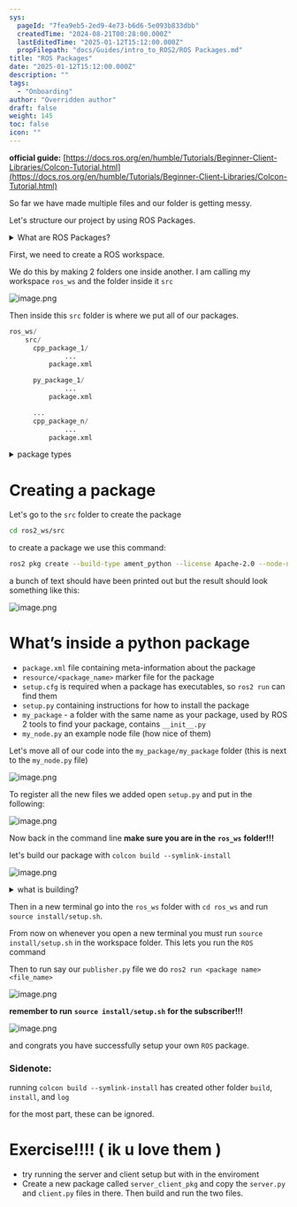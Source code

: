 ```yaml
---
sys:
  pageId: "7fea9eb5-2ed9-4e73-b6d6-5e093b833dbb"
  createdTime: "2024-08-21T00:28:00.000Z"
  lastEditedTime: "2025-01-12T15:12:00.000Z"
  propFilepath: "docs/Guides/intro_to_ROS2/ROS Packages.md"
title: "ROS Packages"
date: "2025-01-12T15:12:00.000Z"
description: ""
tags:
  - "Onboarding"
author: "Overridden author"
draft: false
weight: 145
toc: false
icon: ""
---
```


**official guide:** [https://docs.ros.org/en/humble/Tutorials/Beginner-Client-Libraries/Colcon-Tutorial.html](https://docs.ros.org/en/humble/Tutorials/Beginner-Client-Libraries/Colcon-Tutorial.html)

So far we have made multiple files and our folder is getting messy.

Let's structure our project by using ROS Packages.

<details>

<summary>What are ROS Packages?</summary>

ROS Packages are, as the name implies, packages of code that are highly sharable between ROS developers.

They consist of a folder, `package.xml` file, and source code

```python
      cpp_package_1/
		      ... imagine much code files here ..
          package.xml
```

</details>

First, we need to create a ROS workspace.

We do this by making 2 folders one inside another. I am calling my workspace `ros_ws` and the folder inside it `src`

![image.png](https://prod-files-secure.s3.us-west-2.amazonaws.com/d518164a-d88e-44d1-a4ee-3adb3bd8bce0/70706947-fd18-4537-a67b-e12946812d31/image.png?X-Amz-Algorithm=AWS4-HMAC-SHA256&X-Amz-Content-Sha256=UNSIGNED-PAYLOAD&X-Amz-Credential=ASIAZI2LB466US2YOBHH%2F20250325%2Fus-west-2%2Fs3%2Faws4_request&X-Amz-Date=20250325T140830Z&X-Amz-Expires=3600&X-Amz-Security-Token=IQoJb3JpZ2luX2VjEK7%2F%2F%2F%2F%2F%2F%2F%2F%2F%2FwEaCXVzLXdlc3QtMiJIMEYCIQC2q%2FOFACBj2LJxkTqPVvO9HRCPznZFgY76oLEnXT6MigIhAPIn2FpyhrQ2EsjfQt7tCLXPxHuszZvaUcm3NNBsoK3OKv8DCBcQABoMNjM3NDIzMTgzODA1Igz6nz1IJ6V9IwR5L0Uq3APK8KxqRENonxApO5tHBqAG2Ub8S7PfdADyCOZ%2BtcxRAoNOxil3LyR588cSC3YhaHIC5zqSDimOL%2FGBfTANrABDV5cLTf3UxG01gXpR4AGZTlRULRU64rtSZd%2F%2BbdqZK5NlJ3XYTrqQDjKx%2FcGMMok6Dr4S3Pq7u3CYU4o1DuO4xEDCnRY09eWw20%2Bqs5vNGzqBIzCaLOoNnpphJMCJQzXDEosVhecT4gCKW6QXB4mNe1N2HiR%2B1f42zP6j%2FKQQdbFdda%2Bdn7GlsXXB9vsV0i9RAo%2BoLBjYupOKHCwE3tu8KKyRKu2SOvfHASQz5riPN9%2BYXRGUHbFsdRxcc%2F97QUfSL5V23DLBUaGEFnr9iIYU2Faj5TfFrAPNjP417T%2F%2F2F90x%2BcAEQJIYBg0MR5sH6qXrh%2Bv%2Bg1GgTzJ2ivyccnmIySi2bx9d0ijd4O1kfkKi6WHpqSMP3NrogeIk3OaWj3kGsk5h92oWF3FtjHnDKWD3%2B5IRuzLbk36WdkgKj3%2FXtmDpZa0G3SEdK7%2FFKLC5Fc3sMh%2B91sfzxyHyCpV84a3rqzy3HqRqFjzhbW9zPCS2KdXaB2kJbKAQ6A26hCkrlmKai7CWDm9pQvmhB1U1uVphG7keGuQ5KGcQTsusjCc5Yq%2FBjqkAcxO8EoQ0knDle78gs5f8rFq3kBfh3LFudGQ0P0QruLuPkZQ0%2B%2BXa%2B7Yj1BWkQTt7tgAmonRVNmKp8DwfrV6oxqFf5GXkbRnN416j0sTeaz5Zc2Oyyinbqt%2F%2BAW18j4x2epr81t0X3J6n7Zv1Lfvo8E1L%2FBfnzRVodrMa%2B1tU6xDZrF%2B2LtqpaR3lZMSm3heMgB7lz5yeTYsTtKYIE%2FdK1Z4d0uq&X-Amz-Signature=8fd618731323599e07e486380645949e6498854a251f0b34d86a767ee606ec1a&X-Amz-SignedHeaders=host&x-id=GetObject)

Then inside this `src` folder is where we put all of our packages.

```python
ros_ws/
    src/
      cpp_package_1/
		      ...
          package.xml

      py_package_1/
		      ...
          package.xml

      ...
      cpp_package_n/
		      ...
          package.xml

```

<details>

<summary>package types</summary>

packages can be either `C++` or python.

the intern file structure is different for each but for this guide we will stick to creating python packages

</details>

# Creating a package

Let's go to the `src` folder to create the package

```bash
cd ros2_ws/src
```

to create a package we use this command:

```bash
ros2 pkg create --build-type ament_python --license Apache-2.0 --node-name my_node my_package
```

a bunch of text should have been printed out but the result should look something like this:

![image.png](https://prod-files-secure.s3.us-west-2.amazonaws.com/d518164a-d88e-44d1-a4ee-3adb3bd8bce0/e6cf1e3f-8512-4a3e-b131-079f800bf3e8/image.png?X-Amz-Algorithm=AWS4-HMAC-SHA256&X-Amz-Content-Sha256=UNSIGNED-PAYLOAD&X-Amz-Credential=ASIAZI2LB466US2YOBHH%2F20250325%2Fus-west-2%2Fs3%2Faws4_request&X-Amz-Date=20250325T140830Z&X-Amz-Expires=3600&X-Amz-Security-Token=IQoJb3JpZ2luX2VjEK7%2F%2F%2F%2F%2F%2F%2F%2F%2F%2FwEaCXVzLXdlc3QtMiJIMEYCIQC2q%2FOFACBj2LJxkTqPVvO9HRCPznZFgY76oLEnXT6MigIhAPIn2FpyhrQ2EsjfQt7tCLXPxHuszZvaUcm3NNBsoK3OKv8DCBcQABoMNjM3NDIzMTgzODA1Igz6nz1IJ6V9IwR5L0Uq3APK8KxqRENonxApO5tHBqAG2Ub8S7PfdADyCOZ%2BtcxRAoNOxil3LyR588cSC3YhaHIC5zqSDimOL%2FGBfTANrABDV5cLTf3UxG01gXpR4AGZTlRULRU64rtSZd%2F%2BbdqZK5NlJ3XYTrqQDjKx%2FcGMMok6Dr4S3Pq7u3CYU4o1DuO4xEDCnRY09eWw20%2Bqs5vNGzqBIzCaLOoNnpphJMCJQzXDEosVhecT4gCKW6QXB4mNe1N2HiR%2B1f42zP6j%2FKQQdbFdda%2Bdn7GlsXXB9vsV0i9RAo%2BoLBjYupOKHCwE3tu8KKyRKu2SOvfHASQz5riPN9%2BYXRGUHbFsdRxcc%2F97QUfSL5V23DLBUaGEFnr9iIYU2Faj5TfFrAPNjP417T%2F%2F2F90x%2BcAEQJIYBg0MR5sH6qXrh%2Bv%2Bg1GgTzJ2ivyccnmIySi2bx9d0ijd4O1kfkKi6WHpqSMP3NrogeIk3OaWj3kGsk5h92oWF3FtjHnDKWD3%2B5IRuzLbk36WdkgKj3%2FXtmDpZa0G3SEdK7%2FFKLC5Fc3sMh%2B91sfzxyHyCpV84a3rqzy3HqRqFjzhbW9zPCS2KdXaB2kJbKAQ6A26hCkrlmKai7CWDm9pQvmhB1U1uVphG7keGuQ5KGcQTsusjCc5Yq%2FBjqkAcxO8EoQ0knDle78gs5f8rFq3kBfh3LFudGQ0P0QruLuPkZQ0%2B%2BXa%2B7Yj1BWkQTt7tgAmonRVNmKp8DwfrV6oxqFf5GXkbRnN416j0sTeaz5Zc2Oyyinbqt%2F%2BAW18j4x2epr81t0X3J6n7Zv1Lfvo8E1L%2FBfnzRVodrMa%2B1tU6xDZrF%2B2LtqpaR3lZMSm3heMgB7lz5yeTYsTtKYIE%2FdK1Z4d0uq&X-Amz-Signature=0cb7b0da83519762be619f4fe5e0f368e0f9d3ba28ecc6cd2f0ca676d1ee872f&X-Amz-SignedHeaders=host&x-id=GetObject)

# What’s inside a python package

- `package.xml` file containing meta-information about the package
- `resource/<package_name>` marker file for the package
- `setup.cfg` is required when a package has executables, so `ros2 run` can find them
- `setup.py` containing instructions for how to install the package
- `my_package` - a folder with the same name as your package, used by ROS 2 tools to find your package, contains `__init__.py`
- `my_node.py` an example node file (how nice of them)

Let's move all of our code into the `my_package/my_package` folder (this is next to the `my_node.py` file)

![image.png](https://prod-files-secure.s3.us-west-2.amazonaws.com/d518164a-d88e-44d1-a4ee-3adb3bd8bce0/9ce58f11-0da9-4d3e-b86d-506a9685d378/image.png?X-Amz-Algorithm=AWS4-HMAC-SHA256&X-Amz-Content-Sha256=UNSIGNED-PAYLOAD&X-Amz-Credential=ASIAZI2LB466US2YOBHH%2F20250325%2Fus-west-2%2Fs3%2Faws4_request&X-Amz-Date=20250325T140830Z&X-Amz-Expires=3600&X-Amz-Security-Token=IQoJb3JpZ2luX2VjEK7%2F%2F%2F%2F%2F%2F%2F%2F%2F%2FwEaCXVzLXdlc3QtMiJIMEYCIQC2q%2FOFACBj2LJxkTqPVvO9HRCPznZFgY76oLEnXT6MigIhAPIn2FpyhrQ2EsjfQt7tCLXPxHuszZvaUcm3NNBsoK3OKv8DCBcQABoMNjM3NDIzMTgzODA1Igz6nz1IJ6V9IwR5L0Uq3APK8KxqRENonxApO5tHBqAG2Ub8S7PfdADyCOZ%2BtcxRAoNOxil3LyR588cSC3YhaHIC5zqSDimOL%2FGBfTANrABDV5cLTf3UxG01gXpR4AGZTlRULRU64rtSZd%2F%2BbdqZK5NlJ3XYTrqQDjKx%2FcGMMok6Dr4S3Pq7u3CYU4o1DuO4xEDCnRY09eWw20%2Bqs5vNGzqBIzCaLOoNnpphJMCJQzXDEosVhecT4gCKW6QXB4mNe1N2HiR%2B1f42zP6j%2FKQQdbFdda%2Bdn7GlsXXB9vsV0i9RAo%2BoLBjYupOKHCwE3tu8KKyRKu2SOvfHASQz5riPN9%2BYXRGUHbFsdRxcc%2F97QUfSL5V23DLBUaGEFnr9iIYU2Faj5TfFrAPNjP417T%2F%2F2F90x%2BcAEQJIYBg0MR5sH6qXrh%2Bv%2Bg1GgTzJ2ivyccnmIySi2bx9d0ijd4O1kfkKi6WHpqSMP3NrogeIk3OaWj3kGsk5h92oWF3FtjHnDKWD3%2B5IRuzLbk36WdkgKj3%2FXtmDpZa0G3SEdK7%2FFKLC5Fc3sMh%2B91sfzxyHyCpV84a3rqzy3HqRqFjzhbW9zPCS2KdXaB2kJbKAQ6A26hCkrlmKai7CWDm9pQvmhB1U1uVphG7keGuQ5KGcQTsusjCc5Yq%2FBjqkAcxO8EoQ0knDle78gs5f8rFq3kBfh3LFudGQ0P0QruLuPkZQ0%2B%2BXa%2B7Yj1BWkQTt7tgAmonRVNmKp8DwfrV6oxqFf5GXkbRnN416j0sTeaz5Zc2Oyyinbqt%2F%2BAW18j4x2epr81t0X3J6n7Zv1Lfvo8E1L%2FBfnzRVodrMa%2B1tU6xDZrF%2B2LtqpaR3lZMSm3heMgB7lz5yeTYsTtKYIE%2FdK1Z4d0uq&X-Amz-Signature=facd6fadd5bc94b1133444c21650fe1189588b27f4411876170bbd8ff0ce6452&X-Amz-SignedHeaders=host&x-id=GetObject)

To register all the new files we added open `setup.py` and put in the following:

![image.png](https://prod-files-secure.s3.us-west-2.amazonaws.com/d518164a-d88e-44d1-a4ee-3adb3bd8bce0/1cd7c262-4cae-4496-9d75-c178537d24a2/image.png?X-Amz-Algorithm=AWS4-HMAC-SHA256&X-Amz-Content-Sha256=UNSIGNED-PAYLOAD&X-Amz-Credential=ASIAZI2LB466US2YOBHH%2F20250325%2Fus-west-2%2Fs3%2Faws4_request&X-Amz-Date=20250325T140830Z&X-Amz-Expires=3600&X-Amz-Security-Token=IQoJb3JpZ2luX2VjEK7%2F%2F%2F%2F%2F%2F%2F%2F%2F%2FwEaCXVzLXdlc3QtMiJIMEYCIQC2q%2FOFACBj2LJxkTqPVvO9HRCPznZFgY76oLEnXT6MigIhAPIn2FpyhrQ2EsjfQt7tCLXPxHuszZvaUcm3NNBsoK3OKv8DCBcQABoMNjM3NDIzMTgzODA1Igz6nz1IJ6V9IwR5L0Uq3APK8KxqRENonxApO5tHBqAG2Ub8S7PfdADyCOZ%2BtcxRAoNOxil3LyR588cSC3YhaHIC5zqSDimOL%2FGBfTANrABDV5cLTf3UxG01gXpR4AGZTlRULRU64rtSZd%2F%2BbdqZK5NlJ3XYTrqQDjKx%2FcGMMok6Dr4S3Pq7u3CYU4o1DuO4xEDCnRY09eWw20%2Bqs5vNGzqBIzCaLOoNnpphJMCJQzXDEosVhecT4gCKW6QXB4mNe1N2HiR%2B1f42zP6j%2FKQQdbFdda%2Bdn7GlsXXB9vsV0i9RAo%2BoLBjYupOKHCwE3tu8KKyRKu2SOvfHASQz5riPN9%2BYXRGUHbFsdRxcc%2F97QUfSL5V23DLBUaGEFnr9iIYU2Faj5TfFrAPNjP417T%2F%2F2F90x%2BcAEQJIYBg0MR5sH6qXrh%2Bv%2Bg1GgTzJ2ivyccnmIySi2bx9d0ijd4O1kfkKi6WHpqSMP3NrogeIk3OaWj3kGsk5h92oWF3FtjHnDKWD3%2B5IRuzLbk36WdkgKj3%2FXtmDpZa0G3SEdK7%2FFKLC5Fc3sMh%2B91sfzxyHyCpV84a3rqzy3HqRqFjzhbW9zPCS2KdXaB2kJbKAQ6A26hCkrlmKai7CWDm9pQvmhB1U1uVphG7keGuQ5KGcQTsusjCc5Yq%2FBjqkAcxO8EoQ0knDle78gs5f8rFq3kBfh3LFudGQ0P0QruLuPkZQ0%2B%2BXa%2B7Yj1BWkQTt7tgAmonRVNmKp8DwfrV6oxqFf5GXkbRnN416j0sTeaz5Zc2Oyyinbqt%2F%2BAW18j4x2epr81t0X3J6n7Zv1Lfvo8E1L%2FBfnzRVodrMa%2B1tU6xDZrF%2B2LtqpaR3lZMSm3heMgB7lz5yeTYsTtKYIE%2FdK1Z4d0uq&X-Amz-Signature=9133dce664e955434f0338a0eb83eb31fb04ddcb0f24fa61e944c669c3ddcff7&X-Amz-SignedHeaders=host&x-id=GetObject)

Now back in the command line **make sure you are in the** **`ros_ws`** **folder!!!**

let's build our package with `colcon build --symlink-install`

![image.png](https://prod-files-secure.s3.us-west-2.amazonaws.com/d518164a-d88e-44d1-a4ee-3adb3bd8bce0/2f2a0d27-b173-48fd-b189-5f5c0ce65619/image.png?X-Amz-Algorithm=AWS4-HMAC-SHA256&X-Amz-Content-Sha256=UNSIGNED-PAYLOAD&X-Amz-Credential=ASIAZI2LB466US2YOBHH%2F20250325%2Fus-west-2%2Fs3%2Faws4_request&X-Amz-Date=20250325T140830Z&X-Amz-Expires=3600&X-Amz-Security-Token=IQoJb3JpZ2luX2VjEK7%2F%2F%2F%2F%2F%2F%2F%2F%2F%2FwEaCXVzLXdlc3QtMiJIMEYCIQC2q%2FOFACBj2LJxkTqPVvO9HRCPznZFgY76oLEnXT6MigIhAPIn2FpyhrQ2EsjfQt7tCLXPxHuszZvaUcm3NNBsoK3OKv8DCBcQABoMNjM3NDIzMTgzODA1Igz6nz1IJ6V9IwR5L0Uq3APK8KxqRENonxApO5tHBqAG2Ub8S7PfdADyCOZ%2BtcxRAoNOxil3LyR588cSC3YhaHIC5zqSDimOL%2FGBfTANrABDV5cLTf3UxG01gXpR4AGZTlRULRU64rtSZd%2F%2BbdqZK5NlJ3XYTrqQDjKx%2FcGMMok6Dr4S3Pq7u3CYU4o1DuO4xEDCnRY09eWw20%2Bqs5vNGzqBIzCaLOoNnpphJMCJQzXDEosVhecT4gCKW6QXB4mNe1N2HiR%2B1f42zP6j%2FKQQdbFdda%2Bdn7GlsXXB9vsV0i9RAo%2BoLBjYupOKHCwE3tu8KKyRKu2SOvfHASQz5riPN9%2BYXRGUHbFsdRxcc%2F97QUfSL5V23DLBUaGEFnr9iIYU2Faj5TfFrAPNjP417T%2F%2F2F90x%2BcAEQJIYBg0MR5sH6qXrh%2Bv%2Bg1GgTzJ2ivyccnmIySi2bx9d0ijd4O1kfkKi6WHpqSMP3NrogeIk3OaWj3kGsk5h92oWF3FtjHnDKWD3%2B5IRuzLbk36WdkgKj3%2FXtmDpZa0G3SEdK7%2FFKLC5Fc3sMh%2B91sfzxyHyCpV84a3rqzy3HqRqFjzhbW9zPCS2KdXaB2kJbKAQ6A26hCkrlmKai7CWDm9pQvmhB1U1uVphG7keGuQ5KGcQTsusjCc5Yq%2FBjqkAcxO8EoQ0knDle78gs5f8rFq3kBfh3LFudGQ0P0QruLuPkZQ0%2B%2BXa%2B7Yj1BWkQTt7tgAmonRVNmKp8DwfrV6oxqFf5GXkbRnN416j0sTeaz5Zc2Oyyinbqt%2F%2BAW18j4x2epr81t0X3J6n7Zv1Lfvo8E1L%2FBfnzRVodrMa%2B1tU6xDZrF%2B2LtqpaR3lZMSm3heMgB7lz5yeTYsTtKYIE%2FdK1Z4d0uq&X-Amz-Signature=f26d9f295e89ee5530695b6bfe5c0960f62d75c9b5ecf3129508cb8d50866165&X-Amz-SignedHeaders=host&x-id=GetObject)

<details>

<summary>what is building?</summary>

if you are a CS major at Rose-Hulman you will learn the answer to this in CSSE132

but TLDR; is it combines all the code files into one program that can be run easily 

</details>

Then in a new terminal go into the `ros_ws` folder with `cd ros_ws` and run `source install/setup.sh`. 

From now on whenever you open a new terminal you must run `source install/setup.sh` in the workspace folder. This lets you run the `ROS` command

Then to run say our `publisher.py` file we do `ros2 run <package name> <file_name>`

![image.png](https://prod-files-secure.s3.us-west-2.amazonaws.com/d518164a-d88e-44d1-a4ee-3adb3bd8bce0/4f4b1219-3a44-4632-aa0a-ce3471699f59/image.png?X-Amz-Algorithm=AWS4-HMAC-SHA256&X-Amz-Content-Sha256=UNSIGNED-PAYLOAD&X-Amz-Credential=ASIAZI2LB466US2YOBHH%2F20250325%2Fus-west-2%2Fs3%2Faws4_request&X-Amz-Date=20250325T140830Z&X-Amz-Expires=3600&X-Amz-Security-Token=IQoJb3JpZ2luX2VjEK7%2F%2F%2F%2F%2F%2F%2F%2F%2F%2FwEaCXVzLXdlc3QtMiJIMEYCIQC2q%2FOFACBj2LJxkTqPVvO9HRCPznZFgY76oLEnXT6MigIhAPIn2FpyhrQ2EsjfQt7tCLXPxHuszZvaUcm3NNBsoK3OKv8DCBcQABoMNjM3NDIzMTgzODA1Igz6nz1IJ6V9IwR5L0Uq3APK8KxqRENonxApO5tHBqAG2Ub8S7PfdADyCOZ%2BtcxRAoNOxil3LyR588cSC3YhaHIC5zqSDimOL%2FGBfTANrABDV5cLTf3UxG01gXpR4AGZTlRULRU64rtSZd%2F%2BbdqZK5NlJ3XYTrqQDjKx%2FcGMMok6Dr4S3Pq7u3CYU4o1DuO4xEDCnRY09eWw20%2Bqs5vNGzqBIzCaLOoNnpphJMCJQzXDEosVhecT4gCKW6QXB4mNe1N2HiR%2B1f42zP6j%2FKQQdbFdda%2Bdn7GlsXXB9vsV0i9RAo%2BoLBjYupOKHCwE3tu8KKyRKu2SOvfHASQz5riPN9%2BYXRGUHbFsdRxcc%2F97QUfSL5V23DLBUaGEFnr9iIYU2Faj5TfFrAPNjP417T%2F%2F2F90x%2BcAEQJIYBg0MR5sH6qXrh%2Bv%2Bg1GgTzJ2ivyccnmIySi2bx9d0ijd4O1kfkKi6WHpqSMP3NrogeIk3OaWj3kGsk5h92oWF3FtjHnDKWD3%2B5IRuzLbk36WdkgKj3%2FXtmDpZa0G3SEdK7%2FFKLC5Fc3sMh%2B91sfzxyHyCpV84a3rqzy3HqRqFjzhbW9zPCS2KdXaB2kJbKAQ6A26hCkrlmKai7CWDm9pQvmhB1U1uVphG7keGuQ5KGcQTsusjCc5Yq%2FBjqkAcxO8EoQ0knDle78gs5f8rFq3kBfh3LFudGQ0P0QruLuPkZQ0%2B%2BXa%2B7Yj1BWkQTt7tgAmonRVNmKp8DwfrV6oxqFf5GXkbRnN416j0sTeaz5Zc2Oyyinbqt%2F%2BAW18j4x2epr81t0X3J6n7Zv1Lfvo8E1L%2FBfnzRVodrMa%2B1tU6xDZrF%2B2LtqpaR3lZMSm3heMgB7lz5yeTYsTtKYIE%2FdK1Z4d0uq&X-Amz-Signature=a2e4b1e56ed29aa536b79e24105223892fb56de88794f93f1b0ed43c76045bcf&X-Amz-SignedHeaders=host&x-id=GetObject)

**remember to run** **`source install/setup.sh`** **for the subscriber!!!**

![image.png](https://prod-files-secure.s3.us-west-2.amazonaws.com/d518164a-d88e-44d1-a4ee-3adb3bd8bce0/02121119-dad4-49ec-8356-c956108b4243/image.png?X-Amz-Algorithm=AWS4-HMAC-SHA256&X-Amz-Content-Sha256=UNSIGNED-PAYLOAD&X-Amz-Credential=ASIAZI2LB466US2YOBHH%2F20250325%2Fus-west-2%2Fs3%2Faws4_request&X-Amz-Date=20250325T140830Z&X-Amz-Expires=3600&X-Amz-Security-Token=IQoJb3JpZ2luX2VjEK7%2F%2F%2F%2F%2F%2F%2F%2F%2F%2FwEaCXVzLXdlc3QtMiJIMEYCIQC2q%2FOFACBj2LJxkTqPVvO9HRCPznZFgY76oLEnXT6MigIhAPIn2FpyhrQ2EsjfQt7tCLXPxHuszZvaUcm3NNBsoK3OKv8DCBcQABoMNjM3NDIzMTgzODA1Igz6nz1IJ6V9IwR5L0Uq3APK8KxqRENonxApO5tHBqAG2Ub8S7PfdADyCOZ%2BtcxRAoNOxil3LyR588cSC3YhaHIC5zqSDimOL%2FGBfTANrABDV5cLTf3UxG01gXpR4AGZTlRULRU64rtSZd%2F%2BbdqZK5NlJ3XYTrqQDjKx%2FcGMMok6Dr4S3Pq7u3CYU4o1DuO4xEDCnRY09eWw20%2Bqs5vNGzqBIzCaLOoNnpphJMCJQzXDEosVhecT4gCKW6QXB4mNe1N2HiR%2B1f42zP6j%2FKQQdbFdda%2Bdn7GlsXXB9vsV0i9RAo%2BoLBjYupOKHCwE3tu8KKyRKu2SOvfHASQz5riPN9%2BYXRGUHbFsdRxcc%2F97QUfSL5V23DLBUaGEFnr9iIYU2Faj5TfFrAPNjP417T%2F%2F2F90x%2BcAEQJIYBg0MR5sH6qXrh%2Bv%2Bg1GgTzJ2ivyccnmIySi2bx9d0ijd4O1kfkKi6WHpqSMP3NrogeIk3OaWj3kGsk5h92oWF3FtjHnDKWD3%2B5IRuzLbk36WdkgKj3%2FXtmDpZa0G3SEdK7%2FFKLC5Fc3sMh%2B91sfzxyHyCpV84a3rqzy3HqRqFjzhbW9zPCS2KdXaB2kJbKAQ6A26hCkrlmKai7CWDm9pQvmhB1U1uVphG7keGuQ5KGcQTsusjCc5Yq%2FBjqkAcxO8EoQ0knDle78gs5f8rFq3kBfh3LFudGQ0P0QruLuPkZQ0%2B%2BXa%2B7Yj1BWkQTt7tgAmonRVNmKp8DwfrV6oxqFf5GXkbRnN416j0sTeaz5Zc2Oyyinbqt%2F%2BAW18j4x2epr81t0X3J6n7Zv1Lfvo8E1L%2FBfnzRVodrMa%2B1tU6xDZrF%2B2LtqpaR3lZMSm3heMgB7lz5yeTYsTtKYIE%2FdK1Z4d0uq&X-Amz-Signature=5f20111e08a0d17e5d4ee65fb49632e93f95f2903d16231f4792f43e2e591aef&X-Amz-SignedHeaders=host&x-id=GetObject)

and congrats you have successfully setup your own `ROS` package.

### Sidenote:

running `colcon build --symlink-install` has created other folder `build`, `install`, and `log`

for the most part, these can be ignored.

# Exercise!!!! ( ik u love them )

- try running the server and client setup but with in the enviroment
- Create a new package called `server_client_pkg` and copy the `server.py` and `client.py` files in there. Then build and run the two files.
